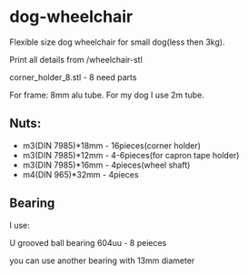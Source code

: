 # dog-wheelchair

Flexible size dog wheelchair for small dog(less then 3kg). 

Print all details from /wheelchair-stl

corner_holder_8.stl - 8 need parts

For frame: 8mm alu tube. For my dog I use 2m tube. 

## Nuts: 

- m3(DIN 7985)*18mm - 16pieces(corner holder)
- m3(DIN 7985)*12mm - 4-6pieces(for capron tape holder)
- m3(DIN 7985)*16mm - 4pieces(wheel shaft)
- m4(DIN 965)*32mm - 4pieces

## Bearing

I use:

U grooved ball bearing 604uu - 8 peieces

you can use another bearing with 13mm diameter


